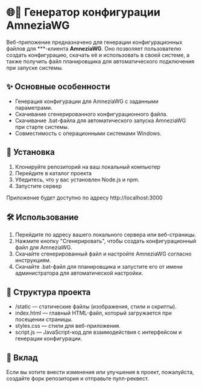 # 🌐🔧 Генератор конфигурации AmneziaWG

Веб-приложение предназначено для генерации конфигурационных файлов для ***-клиента **AmneziaWG**. Оно позволяет пользователю создать конфигурацию, скачать её и использовать в своей системе, а также получить файл планировщика для автоматического подключения при запуске системы.

## ✨ Основные особенности

- Генерация конфигурации для AmneziaWG с заданными параметрами.
- Скачивание сгенерированного конфигурационного файла.
- Скачивание .bat-файла для автоматического запуска AmneziaWG при старте системы.
- Совместимость с операционными системами Windows.

## 🚀 Установка

1. Клонируйте репозиторий на ваш локальный компьютер
2. Перейдите в каталог проекта
3. Убедитесь, что у вас установлен Node.js и npm.
4. Запустите сервер

Приложение будет доступно по адресу http://localhost:3000

## 🛠️ Использование

1. Перейдите по адресу вашего локального сервера или веб-страницы.
2. Нажмите кнопку "Сгенерировать", чтобы создать конфигурационный файл для AmneziaWG.
3. Скачайте сгенерированный файл и настройте AmneziaWG согласно инструкциям.
4. Скачайте .bat-файл для планировщика и запустите его от имени администратора для автоматической настройки.

## 📂 Структура проекта

- /static — статические файлы (изображения, стили и скрипты).
- index.html — главный HTML-файл, который загружается при посещении страницы.
- styles.css — стили для веб-приложения.
- script.js — JavaScript-код для взаимодействия с интерфейсом и генерации конфигурации.

## 🤝 Вклад
Если вы хотите внести изменения или улучшения в проект, пожалуйста, создайте форк репозитория и отправьте пулл-реквест.
